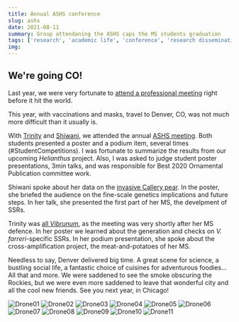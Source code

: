 ```yaml
---
title: Annual ASHS conference
slug: ashs
date: 2021-08-11
summary: Group attendaning the ASHS caps the MS students graduation
tags: ['research', 'academic life', 'conference', 'research dissemination']
img:
---
```


## We're going CO! 

Last year, we were very fortunate to [attend a professional meeting](/news/invasive-species-forum/) right before it hit the world.

This year, with vaccinations and masks, travel to Denver, CO, was not much more difficult than it usually is.

With [Trinity](/publications/viburnum01/) and [Shiwani](/people/shiwani-sapkota/), we attended the annual [ASHS meeting](https://ashs.confex.com/ashs/2021/meetingapp.cgi). Both students presented a poster and a podium item, several times (#StudentCompetitions). I was fortunate to summarize the results from our upcoming _Helianthus_ project. Also, I was asked to judge student poster presentations, 3min talks, and was responsible for Best 2020 Ornamental Publication committee work.

Shiwani spoke about her data on the [invasive Callery pear](/projects/asian-callery-pear/). In the poster, she briefed the audience on the fine-scale genetics implications and future steps. In her talk, she presented the first part of her MS, the develpment of SSRs.

Trinity was [all _Vibrunum_](/publications/viburnum01/), as the meeting was very shortly after her MS defence. In her poster we learned about the generation and checks on _V. farreri_-specific SSRs. In her podium presentation, she spoke about the cross-amplification project, the meat-and-potatoes of her MS.

Needless to say, Denver delivered big time. A great scene for science, a bustling social life, a fantastic choice of cuisines for adventurous foodies... All that and more. We were saddened to see the smoke obscuring the Rockies, but we were even more saddened to leave that wonderful city and all the cool new friends. See you next year, in Chicago!

 ![Drone01](./ASHS.jpg "We've arrived!")
 ![Drone02](./buffaloes.jpg "CO is game")
 ![Drone03](./SUNFLOWERS.jpg "I sure WAS involved with sunflowers that time")
 ![Drone04](./DMSNH.jpg "Denver NatSci museum was a GEM!!!")
 ![Drone05](./Mural.jpg "Denver murals are breathtaking")
 ![Drone06](./Mural2.jpg "Denver murals are breathtaking indeed")
 ![Drone07](./PIpresenting.jpg "All things _Helianthus_")
 ![Drone08](./Trinity.jpg "Podium presentation - Trinity")
 ![Drone09](./Shiwani.jpg "Podium presentation - Shiwani")
 ![Drone10](./Session2.jpg "Poster presentations were easy-peasy after their prior podium presentations")
 ![Drone11](./CapitolWalk.jpg "Last night together - spent on shenanigans. We've walked the CO Capitol, played boardgames, and explored the Denver nightlife.")


 
